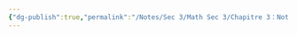 ```yaml
---
{"dg-publish":true,"permalink":"/Notes/Sec 3/Math Sec 3/Chapitre 3：Notation scientifique, ensemble de nombres et lois des exposants/Section 3.4：Les lois des exposants/A) 1ʳᵉ loi：Produit de puissances/"}
---
```



